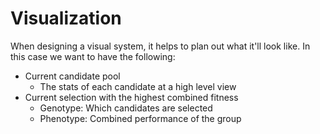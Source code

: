 # Visualization

When designing a visual system, it helps to plan out what it'll look like. In
this case we want to have the following:
- Current candidate pool
  - The stats of each candidate at a high level view
- Current selection with the highest combined fitness
  - Genotype: Which candidates are selected
  - Phenotype: Combined performance of the group